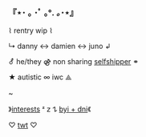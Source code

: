 ###                『⋆･ ｡ ･ﾟ ｡°*.  ｡*･⋆』               



 ⌇ rentry wip ⌇ 

 ↳ danny ↔ damien ↔ juno ↲ 

 ⚦ he/they ⚣ non sharing [selfshipper](https://youtu.be/dbcKlFoMxGM?si=2xT9la7dnpxi7Wdf) ⚭ 

 ★ autistic ∞ iwc ⟁  

 ~ 

 》[interests](ruinyourlife) ᶻ 𝗓 𐰁 [byi + dni](strongsadlover)《 

 ♡ [twt](https://twitter.com/moletusk) ♡ 
